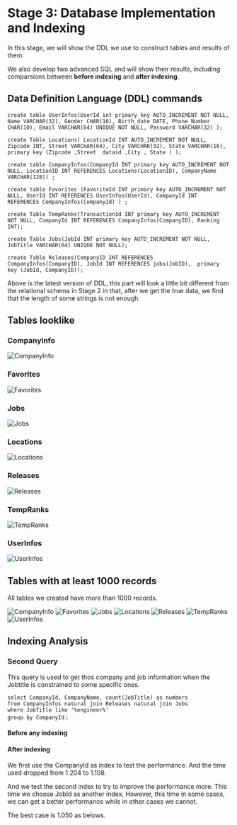 # Stage 3: Database Implementation and Indexing
In this stage, we will show the DDL we use to construct tables and results of them.

We also develop two advanced SQL and will show their results, including comparsions between **before indexing** and **after indexing**.

## Data Definition Language (DDL) commands

~~~
create table UserInfos(UserId int primary key AUTO_INCREMENT NOT NULL, Name VARCHAR(32), Gender CHAR(16), Birth_date DATE, Phone_Number CHAR(10), Email VARCHAR(64) UNIQUE NOT NULL, Password VARCHAR(32) );

create Table Locations( LocationId INT AUTO_INCREMENT NOT NULL, Zipcode INT, Street VARCHAR(64), City VARCHAR(32), State VARCHAR(16), primary key (Zipcode ,Street  dataid ,City , State ) );

create table CompanyInfos(CompanyId INT primary key AUTO_INCREMENT NOT NULL, LocationID INT REFERENCES Locations(LocationID), CompanyName VARCHAR(128)) ;

create table Favorites (FavoriteId INT primary key AUTO_INCREMENT NOT NULL, UserId INT REFERENCES UserInfos(UserId), CompanyId INT REFERENCES CompanyInfos(CompanyId) ) ;

create Table TempRanks(TransactionId INT primary key AUTO_INCREMENT NOT NULL, CompanyId INT REFERENCES CompanyInfos(CompanyID), Ranking INT);

create Table Jobs(JobId INT primary key AUTO_INCREMENT NOT NULL, JobTitle VARCHAR(64) UNIQUE NOT NULL);

create Table Releases(CompanyID INT REFERENCES CompanyInfos(CompanyID), JobId INT REFERENCES jobs(JobID),  primary key (JobId, CompanyID));
~~~
Above is the latest version of DDL, this part will look a little bit different from the relational schema in Stage 2 in that, after we get the true data, we find that the length of some strings is not enough.

## Tables looklike
### CompanyInfo
![CompanyInfo](https://github.com/cs411-alawini/fa22-cs411-A-team016-spongebob/blob/main/doc/images/show_company.png)
### Favorites
![Favorites](https://github.com/cs411-alawini/fa22-cs411-A-team016-spongebob/blob/main/doc/images/show_favorites.png)
### Jobs
![Jobs](https://github.com/cs411-alawini/fa22-cs411-A-team016-spongebob/blob/main/doc/images/show_jobs.png)
### Locations
![Locations](https://github.com/cs411-alawini/fa22-cs411-A-team016-spongebob/blob/main/doc/images/show_locations.png)
### Releases
![Releases](https://github.com/cs411-alawini/fa22-cs411-A-team016-spongebob/blob/main/doc/images/show_releases.png)
### TempRanks
![TempRanks](https://github.com/cs411-alawini/fa22-cs411-A-team016-spongebob/blob/main/doc/images/show_tempranks.png)
### UserInfos
![UserInfos](https://github.com/cs411-alawini/fa22-cs411-A-team016-spongebob/blob/main/doc/images/show_userinfos.png)
## Tables with at least 1000 records
All tables we created have more than 1000 records.

![CompanyInfo](https://github.com/cs411-alawini/fa22-cs411-A-team016-spongebob/blob/main/doc/images/num_company.png)
![Favorites](https://github.com/cs411-alawini/fa22-cs411-A-team016-spongebob/blob/main/doc/images/num_favorites.png)
![Jobs](https://github.com/cs411-alawini/fa22-cs411-A-team016-spongebob/blob/main/doc/images/num_jobs.png)
![Locations](https://github.com/cs411-alawini/fa22-cs411-A-team016-spongebob/blob/main/doc/images/num_locations.png)
![Releases](https://github.com/cs411-alawini/fa22-cs411-A-team016-spongebob/blob/main/doc/images/num_releases.png)
![TempRanks](https://github.com/cs411-alawini/fa22-cs411-A-team016-spongebob/blob/main/doc/images/num_tempranks.png)
![UserInfos](https://github.com/cs411-alawini/fa22-cs411-A-team016-spongebob/blob/main/doc/images/num_userinfos.png)

## Indexing Analysis

### Second Query
This query is used to get thos company and job information when the Jobtitle is constrained to some specific ones.
~~~
select CompanyId, CompanyName, count(JobTitle) as numbers
from CompanyInfos natural join Releases natural join Jobs
where JobTitle like '%engineer%'
group by CompanyId；
~~~

#### Before any indexing
#### After indexing
We first use the CompanyId as index to test the performance. And the time used dropped from 1.204 to 1.108.

And we test the second index to try to improve the performance more. This time we choose JobId as another index. However, this time in some cases, we can get a better performance while in other cases we cannot.

The best case is 1.050 as belows.
